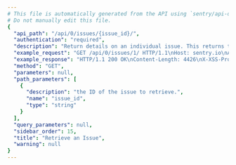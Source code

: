 ```yaml
---
# This file is automatically generated from the API using `sentry/api-docs/generator.py.`
# Do not manually edit this file.
{
  "api_path": "/api/0/issues/{issue_id}/", 
  "authentication": "required", 
  "description": "Return details on an individual issue. This returns the basic stats for\nthe issue (title, last seen, first seen), some overall numbers (number\nof comments, user reports) as well as the summarized event data.", 
  "example_request": "GET /api/0/issues/1/ HTTP/1.1\nHost: sentry.io\nAuthorization: Bearer <token>", 
  "example_response": "HTTP/1.1 200 OK\nContent-Length: 4426\nX-XSS-Protection: 1; mode=block\nX-Content-Type-Options: nosniff\nContent-Language: en\nAccess-Control-Expose-Headers: X-Sentry-Error, Retry-After\nVary: Accept-Language, Cookie\nAccess-Control-Allow-Methods: GET, PUT, DELETE, HEAD, OPTIONS\nAllow: GET, PUT, DELETE, HEAD, OPTIONS\nAccess-Control-Allow-Origin: *\nAccess-Control-Allow-Headers: X-Sentry-Auth, X-Requested-With, Origin, Accept, Content-Type, Authentication, Authorization\nContent-Type: application/json\nX-Frame-Options: deny\n\n{\n  \"activity\": [\n    {\n      \"data\": {}, \n      \"dateCreated\": \"2020-03-10T16:09:10.148967Z\", \n      \"id\": \"4\", \n      \"type\": \"set_private\", \n      \"user\": {\n        \"avatar\": {\n          \"avatarType\": \"letter_avatar\", \n          \"avatarUuid\": null\n        }, \n        \"avatarUrl\": \"https://secure.gravatar.com/avatar/fa4a97b8df1911350952658435e3a36d?s=32&d=mm\", \n        \"dateJoined\": \"2020-03-10T16:08:53.295436Z\", \n        \"email\": \"john@interstellar.invalid\", \n        \"emails\": [\n          {\n            \"email\": \"john@interstellar.invalid\", \n            \"id\": \"1\", \n            \"is_verified\": false\n          }\n        ], \n        \"flags\": {\n          \"newsletter_consent_prompt\": false\n        }, \n        \"has2fa\": false, \n        \"hasPasswordAuth\": true, \n        \"id\": \"1\", \n        \"identities\": [], \n        \"isActive\": true, \n        \"isManaged\": false, \n        \"isStaff\": false, \n        \"isSuperuser\": false, \n        \"lastActive\": \"2020-03-10T16:08:53.295452Z\", \n        \"lastLogin\": null, \n        \"name\": \"john@interstellar.invalid\", \n        \"options\": {\n          \"clock24Hours\": false, \n          \"language\": \"en\", \n          \"stacktraceOrder\": -1, \n          \"timezone\": \"UTC\"\n        }, \n        \"username\": \"john@interstellar.invalid\"\n      }\n    }, \n    {\n      \"data\": {}, \n      \"dateCreated\": \"2020-03-10T16:08:53.520970Z\", \n      \"id\": \"0\", \n      \"type\": \"first_seen\", \n      \"user\": null\n    }\n  ], \n  \"annotations\": [], \n  \"assignedTo\": null, \n  \"count\": \"1\", \n  \"culprit\": \"raven.scripts.runner in main\", \n  \"firstRelease\": {\n    \"authors\": [], \n    \"commitCount\": 0, \n    \"data\": {}, \n    \"dateCreated\": \"2020-03-10T16:08:53.462180Z\", \n    \"dateReleased\": null, \n    \"deployCount\": 0, \n    \"firstEvent\": \"2020-03-10T16:08:53Z\", \n    \"lastCommit\": null, \n    \"lastDeploy\": null, \n    \"lastEvent\": \"2020-03-10T16:08:56Z\", \n    \"newGroups\": 0, \n    \"owner\": null, \n    \"projects\": [\n      {\n        \"name\": \"Pump Station\", \n        \"slug\": \"pump-station\"\n      }\n    ], \n    \"ref\": null, \n    \"shortVersion\": \"c87b3e186a6c51731d2e69f1e5c8763d1aa02f49\", \n    \"url\": null, \n    \"version\": \"c87b3e186a6c51731d2e69f1e5c8763d1aa02f49\", \n    \"versionInfo\": {\n      \"buildHash\": \"c87b3e186a6c51731d2e69f1e5c8763d1aa02f49\", \n      \"description\": \"c87b3e186a6c\", \n      \"package\": null, \n      \"version\": {\n        \"raw\": \"c87b3e186a6c51731d2e69f1e5c8763d1aa02f49\"\n      }\n    }\n  }, \n  \"firstSeen\": \"2020-03-10T16:08:53.520970Z\", \n  \"hasSeen\": false, \n  \"id\": \"1\", \n  \"isBookmarked\": false, \n  \"isPublic\": false, \n  \"isSubscribed\": false, \n  \"lastRelease\": {\n    \"authors\": [], \n    \"commitCount\": 0, \n    \"data\": {}, \n    \"dateCreated\": \"2020-03-10T16:08:53.462180Z\", \n    \"dateReleased\": null, \n    \"deployCount\": 0, \n    \"firstEvent\": \"2020-03-10T16:08:53Z\", \n    \"lastCommit\": null, \n    \"lastDeploy\": null, \n    \"lastEvent\": \"2020-03-10T16:08:56Z\", \n    \"newGroups\": 0, \n    \"owner\": null, \n    \"projects\": [\n      {\n        \"name\": \"Pump Station\", \n        \"slug\": \"pump-station\"\n      }\n    ], \n    \"ref\": null, \n    \"shortVersion\": \"c87b3e186a6c51731d2e69f1e5c8763d1aa02f49\", \n    \"url\": null, \n    \"version\": \"c87b3e186a6c51731d2e69f1e5c8763d1aa02f49\", \n    \"versionInfo\": {\n      \"buildHash\": \"c87b3e186a6c51731d2e69f1e5c8763d1aa02f49\", \n      \"description\": \"c87b3e186a6c\", \n      \"package\": null, \n      \"version\": {\n        \"raw\": \"c87b3e186a6c51731d2e69f1e5c8763d1aa02f49\"\n      }\n    }\n  }, \n  \"lastSeen\": \"2020-03-10T16:08:53Z\", \n  \"level\": \"error\", \n  \"logger\": null, \n  \"metadata\": {\n    \"title\": \"This is an example python exception\"\n  }, \n  \"numComments\": 0, \n  \"participants\": [], \n  \"permalink\": \"https://sentry.io/organizations/the-interstellar-jurisdiction/issues/1/\", \n  \"platform\": \"python\", \n  \"pluginActions\": [], \n  \"pluginContexts\": [], \n  \"pluginIssues\": [], \n  \"project\": {\n    \"id\": \"2\", \n    \"name\": \"Pump Station\", \n    \"platform\": null, \n    \"slug\": \"pump-station\"\n  }, \n  \"seenBy\": [], \n  \"shareId\": null, \n  \"shortId\": \"PUMP-STATION-1\", \n  \"stats\": {\n    \"24h\": [\n      [\n        1583769600, \n        0\n      ], \n      [\n        1583773200, \n        0\n      ], \n      [\n        1583776800, \n        0\n      ], \n      [\n        1583780400, \n        0\n      ], \n      [\n        1583784000, \n        0\n      ], \n      [\n        1583787600, \n        0\n      ], \n      [\n        1583791200, \n        0\n      ], \n      [\n        1583794800, \n        0\n      ], \n      [\n        1583798400, \n        0\n      ], \n      [\n        1583802000, \n        0\n      ], \n      [\n        1583805600, \n        0\n      ], \n      [\n        1583809200, \n        0\n      ], \n      [\n        1583812800, \n        0\n      ], \n      [\n        1583816400, \n        0\n      ], \n      [\n        1583820000, \n        0\n      ], \n      [\n        1583823600, \n        0\n      ], \n      [\n        1583827200, \n        0\n      ], \n      [\n        1583830800, \n        0\n      ], \n      [\n        1583834400, \n        0\n      ], \n      [\n        1583838000, \n        0\n      ], \n      [\n        1583841600, \n        0\n      ], \n      [\n        1583845200, \n        0\n      ], \n      [\n        1583848800, \n        0\n      ], \n      [\n        1583852400, \n        0\n      ], \n      [\n        1583856000, \n        1\n      ]\n    ], \n    \"30d\": [\n      [\n        1581206400, \n        0\n      ], \n      [\n        1581292800, \n        0\n      ], \n      [\n        1581379200, \n        0\n      ], \n      [\n        1581465600, \n        0\n      ], \n      [\n        1581552000, \n        0\n      ], \n      [\n        1581638400, \n        0\n      ], \n      [\n        1581724800, \n        0\n      ], \n      [\n        1581811200, \n        0\n      ], \n      [\n        1581897600, \n        0\n      ], \n      [\n        1581984000, \n        0\n      ], \n      [\n        1582070400, \n        0\n      ], \n      [\n        1582156800, \n        0\n      ], \n      [\n        1582243200, \n        0\n      ], \n      [\n        1582329600, \n        0\n      ], \n      [\n        1582416000, \n        0\n      ], \n      [\n        1582502400, \n        0\n      ], \n      [\n        1582588800, \n        0\n      ], \n      [\n        1582675200, \n        0\n      ], \n      [\n        1582761600, \n        0\n      ], \n      [\n        1582848000, \n        0\n      ], \n      [\n        1582934400, \n        0\n      ], \n      [\n        1583020800, \n        0\n      ], \n      [\n        1583107200, \n        0\n      ], \n      [\n        1583193600, \n        0\n      ], \n      [\n        1583280000, \n        0\n      ], \n      [\n        1583366400, \n        0\n      ], \n      [\n        1583452800, \n        0\n      ], \n      [\n        1583539200, \n        0\n      ], \n      [\n        1583625600, \n        0\n      ], \n      [\n        1583712000, \n        0\n      ], \n      [\n        1583798400, \n        1\n      ]\n    ]\n  }, \n  \"status\": \"unresolved\", \n  \"statusDetails\": {}, \n  \"subscriptionDetails\": null, \n  \"tags\": [\n    {\n      \"key\": \"browser\", \n      \"name\": \"Browser\", \n      \"totalValues\": 1\n    }, \n    {\n      \"key\": \"browser.name\", \n      \"name\": \"Browser.Name\", \n      \"totalValues\": 1\n    }, \n    {\n      \"key\": \"client_os\", \n      \"name\": \"Client Os\", \n      \"totalValues\": 1\n    }, \n    {\n      \"key\": \"client_os.name\", \n      \"name\": \"Client Os.Name\", \n      \"totalValues\": 1\n    }, \n    {\n      \"key\": \"environment\", \n      \"name\": \"Environment\", \n      \"totalValues\": 1\n    }, \n    {\n      \"key\": \"level\", \n      \"name\": \"Level\", \n      \"totalValues\": 1\n    }, \n    {\n      \"key\": \"release\", \n      \"name\": \"Release\", \n      \"totalValues\": 1\n    }, \n    {\n      \"key\": \"server_name\", \n      \"name\": \"Server\", \n      \"totalValues\": 1\n    }, \n    {\n      \"key\": \"url\", \n      \"name\": \"URL\", \n      \"totalValues\": 1\n    }, \n    {\n      \"key\": \"user\", \n      \"name\": \"User\", \n      \"totalValues\": 1\n    }\n  ], \n  \"title\": \"This is an example python exception\", \n  \"type\": \"default\", \n  \"userCount\": 1, \n  \"userReportCount\": 0\n}", 
  "method": "GET", 
  "parameters": null, 
  "path_parameters": [
    {
      "description": "the ID of the issue to retrieve.", 
      "name": "issue_id", 
      "type": "string"
    }
  ], 
  "query_parameters": null, 
  "sidebar_order": 15, 
  "title": "Retrieve an Issue", 
  "warning": null
}
---
```

